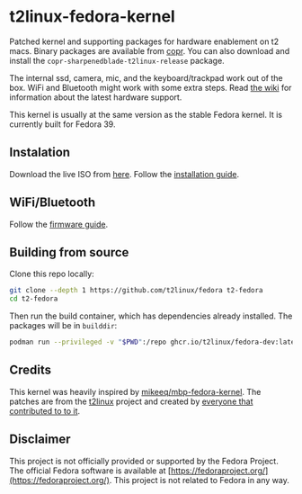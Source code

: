 # t2linux-fedora-kernel

Patched kernel and supporting packages for hardware enablement on t2 macs. Binary packages are available from [copr](https://copr.fedorainfracloud.org/coprs/sharpenedblade/t2linux). You can also download and install the `copr-sharpenedblade-t2linux-release` package.

The internal ssd, camera, mic, and the keyboard/trackpad work out of the box. WiFi and Bluetooth might work with some extra steps. Read [the wiki](https://wiki.t2linux.org/state/) for information about the latest hardware support.

This kernel is usually at the same version as the stable Fedora kernel. It is currently built for Fedora 39.

## Instalation

Download the live ISO from [here](https://github.com/t2linux/fedora-iso). Follow the [installation guide](https://wiki.t2linux.org/distributions/fedora/installation/).

## WiFi/Bluetooth

Follow the [firmware guide](https://wiki.t2linux.org/guides/wifi/).

## Building from source

Clone this repo locally:

```bash
git clone --depth 1 https://github.com/t2linux/fedora t2-fedora
cd t2-fedora
```

Then run the build container, which has dependencies already installed. The packages will be in `builddir`:

```bash
podman run --privileged -v "$PWD":/repo ghcr.io/t2linux/fedora-dev:latest /repo/build-packages.sh
```

## Credits

This kernel was heavily inspired by [mikeeq/mbp-fedora-kernel](https://github.com/mikeeq/mbp-fedora-kernel). The patches are from the [t2linux](https://t2linux.org) project and created by [everyone that contributed to to it](https://github.com/t2linux/linux-t2-patches/graphs/contributors).

## Disclaimer

This project is not officially provided or supported by the Fedora Project. The official Fedora software is available at [https://fedoraproject.org/](https://fedoraproject.org/). This project is not related to Fedora in any way.
